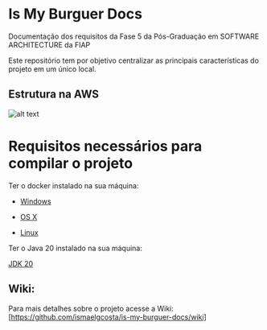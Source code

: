 # Is My Burguer Docs

Documentação dos requisitos da Fase 5 da Pós-Graduação em SOFTWARE ARCHITECTURE da FIAP 

Este repositório tem por objetivo centralizar as principais características do projeto em um único local.

## Estrutura na AWS

![alt text](/docs/is-my-burguer-api.drawio.png)

# Requisitos necessários para compilar o projeto

Ter o docker instalado na sua máquina:

* [Windows](https://docs.docker.com/windows/started)

* [OS X](https://docs.docker.com/mac/started/)

* [Linux](https://docs.docker.com/linux/started/)

Ter o Java 20 instalado na sua máquina:

[JDK 20](https://jdk.java.net/java-se-ri/20)

## Wiki:

Para mais detalhes sobre o projeto acesse a Wiki:[https://github.com/ismaelgcosta/is-my-burguer-docs/wiki]








